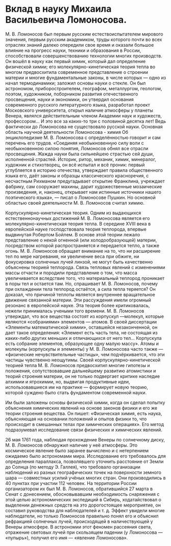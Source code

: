# Вклад в науку Михаила Васильевича Ломоносова.

М. В. Ломоносов был первым русским естествоиспытателем мирового значения, первым русским академиком, труды которого почти во всех отраслях знаний далеко опередили свое время и оказали большое влияние на прогресс науки, техники и образования в России, способствовали совершенствованию технологии многих производств. Он вошёл в науку как первый химик, который дал определение физической химии; его молекулярно-кинетическая теория тепла во многом предвосхитила современное представление о строении материи и многие фундаментальные законы, в числе которых — одно из начал термодинамики; заложил основы науки о стекле. Он был астрономом, приборостроителем, географом, металлургом, геологом, поэтом, художником, поборником развития отечественного просвещения, науки и экономики, он утвердил основания современного русского литературного языка, разработал проект Московского университета, открыл наличие атмосферы у планеты Венера, являлся действительным членом Академии наук и художеств, профессором… И это все за каких-то три с половиной десятка лет! Ведь фактически до Ломоносова не существовало русской науки. Основная область научной деятельности Ломоносова - химия Об энциклопедизме М. В. Ломоносова с определённостью говорит и сам перечень его трудов. «Соединяя необыкновенную силу воли с необыкновенною силою понятия, Ломоносов обнял все отрасли просвещения. Жажда науки была сильнейшею страстью сей души, исполненной страстей. Историк, ритор, механик, химик, минералог, художник и стихотворец, он всё испытал и всё проник: первый углубляется в историю отечества, утверждает правила общественного языка его, даёт законы и образцы классического красноречия, с несчастным Рихманом предугадывает открытие Франклина, учреждает фабрику, сам сооружает махины, дарит художественные мозаические произведения, и, наконец, открывает нам истинные источники нашего поэтического языка», — писал о Ломоносове Пушкин. Но основной областью своей деятельности М. В. Ломоносов считал химию.

Корпускулярно-кинетическая теория. Одним из выдающихся естественнонаучных достижений М. В. Ломоносова является его молекулярно-кинетическая теория тепла. В середине XVIII века в европейской науке господствовала теория теплорода, впервые выдвинутая Робертом Бойлем. В основе этой теории лежало представление о некой огненной (или холодообразующей) материи, посредством которой распространяется и передается тепло, а также огонь. М. В. Ломоносов обращает внимание на то, что ни расширение тел по мере нагревания, ни увеличение веса при обжиге, ни фокусировка солнечных лучей линзой, не могут быть качественно объяснены теорией теплорода. Связь тепловых явлений с изменениями массы отчасти и породили представление о том, что масса увеличивается вследствие того, что материальный теплород проникает в поры тел и остается там. Но, спрашивает М. В. Ломоносов, почему при охлаждении тела теплород остаётся, а сила тепла теряется? Он доказал, что причиной теплоты является внутреннее вращательное движение связанной материи. Эти рассуждения имели огромный резонанс в европейской науке. Эта теория более критиковалась, нежели принималась учеными того времени. М. В. Ломоносов утверждал, что все вещества состоят из корпускул —молекул, которые являются «собраниями» элементов — атомов. В своей диссертации «Элементы математической химии», оставшейся незаконченной, он дает такое определения: «Элемент есть часть тела, не состоящая из каких-либо других меньших и отличающихся от него тел… Корпускула есть собрание элементов, образующее одну малую массу». Атомы и молекулы (корпускулы и элементы) у М. В. Ломоносова часто также — «физические нечувствительные частицы», чем подчёркивается, что эти частицы чувственно неощутимы. Своей корпускулярно-кинетической теорией тепла М. В. Ломоносов предвосхитил многие гипотезы и положения, сопутствовавшие дальнейшему развитию атомистики и теорий строения материи, он не только подвергает критике наследие алхимии и ятрохимии, но, выдвигая продуктивные идеи, использовавшиеся им на практике — формирует новую теорию, которой суждено было стать фундаментом современной науки.

Им были заложены основы физической химии, когда он сделал попытку объяснения химических явлений на основе законов физики и его же теории строения вещества. Он пишет: «Физическая химия, есть наука, объясняющая на основании положений и опытов физики то, что происходит в смешанных телах при химических операциях». Его метод подразумевал исследование связи физических и химических явлений.

26 мая 1761 года, наблюдая прохождение Венеры по солнечному диску, М. В. Ломоносов обнаружил наличие у неё атмосферы. Это космическое явление было заранее вычислено и с нетерпением ожидаемо было астрономами мира. Исследование его требовалось для определения параллакса, позволявшего уточнить расстояние от Земли до Солнца (по методу Э. Галлея), что требовало организации наблюдений из разных географических точек на поверхности земного шара — совместных усилий учёных многих стран. Они производились в 40 пунктах при участии 112 человек. На территории России организатором их был М. В. Ломоносов, обратившийся 27 марта в Сенат с донесением, обосновывавшим необходимость снаряжения с этой целью астрономических экспедиций в Сибирь, ходатайствовал о выделении денежных средств на это дорогостоящее мероприятие, он составил руководства для наблюдателей и т. д. Эффект увидели многие наблюдатели, но только Ломоносов правильно понял его и объяснил рефракцией солнечных лучей, происходящей в наличествующей у Венеры атмосфере. В астрономии этот феномен рассеяния света, отражение световых лучей при скользящем падении (у Ломоносова — «пупырь»), получил его имя — «явление Ломоносова».
